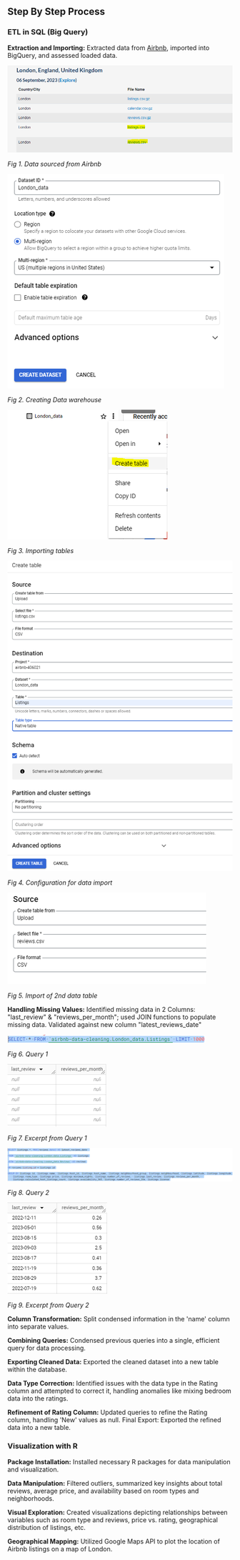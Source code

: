 ## **Step By Step Process**

### ETL in SQL (Big Query)

**Extraction and Importing:** Extracted data from [Airbnb](http://insideairbnb.com/get-the-data/), imported into BigQuery, and assessed loaded data.


![Data sourced from Airbnb](images/1.PNG)

*Fig 1. Data sourced from Airbnb*

![Creating Data warehouse](images/2.PNG)

*Fig 2. Creating Data warehouse*

![Importing multiple tables](images/3.PNG)

*Fig 3. Importing tables*

![Configuration for data import](images/4.PNG)

*Fig 4. Configuration for data import*

![Import of 2nd data table](images/5.PNG)

*Fig 5. Import of 2nd data table*

**Handling Missing Values:** Identified missing data in 2 Columns: "last_review" & "reviews_per_month"; used JOIN functions to populate missing data. Validated against new column "latest_reviews_date"

![SQL 1](images/SQL1.PNG)

*Fig 6. Query 1* 

![Result 1](images/Query_Result1.PNG)

*Fig 7. Excerpt from Query 1*

![SQL 1](images/SQL2.PNG)

*Fig 8. Query 2* 

![Result 1](images/Query_Result2.PNG)

*Fig 9. Excerpt from Query 2*

**Column Transformation:** Split condensed information in the 'name' column into separate values.

**Combining Queries:** Condensed previous queries into a single, efficient query for data processing.

**Exporting Cleaned Data:** Exported the cleaned dataset into a new table within the database.

**Data Type Correction:** Identified issues with the data type in the Rating column and attempted to correct it, handling anomalies like mixing bedroom data into the ratings.

**Refinement of Rating Column:** Updated queries to refine the Rating column, handling 'New' values as null. Final Export: Exported the refined data into a new table.

### Visualization with R

**Package Installation:** Installed necessary R packages for data manipulation and visualization.

**Data Manipulation:** Filtered outliers, summarized key insights about total reviews, average price, and availability based on room types and neighborhoods.

**Visual Exploration:** Created visualizations depicting relationships between variables such as room type and reviews, price vs. rating, geographical distribution of listings, etc.

**Geographical Mapping:** Utilized Google Maps API to plot the location of Airbnb listings on a map of London.
